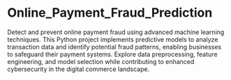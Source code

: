 # Online_Payment_Fraud_Prediction
Detect and prevent online payment fraud using advanced machine learning techniques. This Python project implements predictive models to analyze transaction data and identify potential fraud patterns, enabling businesses to safeguard their payment systems. Explore data preprocessing, feature engineering, and model selection while contributing to enhanced cybersecurity in the digital commerce landscape.
